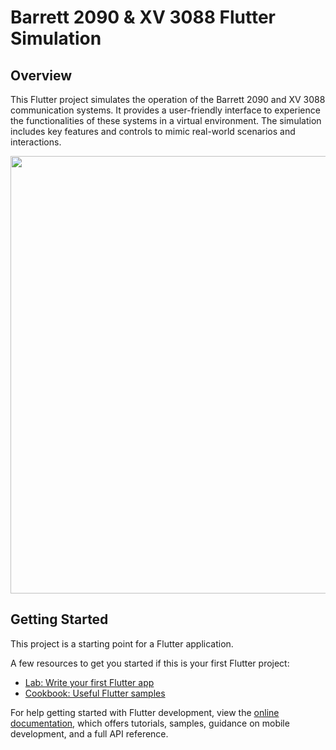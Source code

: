 # Barrett 2090 & XV 3088 Flutter Simulation

## Overview
This Flutter project simulates the operation of the Barrett 2090 and XV 3088 communication systems. It provides a user-friendly interface to experience the functionalities of these systems in a virtual environment. The simulation includes key features and controls to mimic real-world scenarios and interactions.


<p float='left'>
<img src="https://github.com/hadiuzzaman524/RadioGram-BD-Army/assets/52348628/89fc39a3-3d2c-4ab1-b7e5-a38075a2ece3" width="700" />

</p>


## Getting Started

This project is a starting point for a Flutter application.

A few resources to get you started if this is your first Flutter project:

- [Lab: Write your first Flutter app](https://docs.flutter.dev/get-started/codelab)
- [Cookbook: Useful Flutter samples](https://docs.flutter.dev/cookbook)

For help getting started with Flutter development, view the
[online documentation](https://docs.flutter.dev/), which offers tutorials,
samples, guidance on mobile development, and a full API reference.
